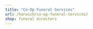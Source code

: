```yaml
---
title: "Co-Op Funeral Services"
url: /harwich/co-op-funeral-services/
shop: funeral directors
---
```

